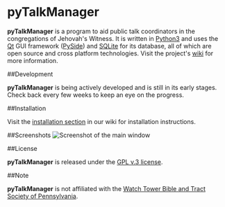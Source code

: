 # pyTalkManager

**pyTalkManager** is a program to aid public talk coordinators in the
congregations of Jehovah's Witness. It is written in
[Python3](https://www.python.org/) and uses the
[Qt](http://qt-project.org/) GUI framework
([PySide](http://qt-project.org/wiki/PySide)) and
[SQLite](https://www.sqlite.org/) for its database, all of which are
open source and cross platform technologies. Visit the project's
[wiki](https://github.com/TheoDevelopers/pyTalkManager/wiki) for more
information.

##Development

**pyTalkManager** is being actively developed and is still in its early
stages. Check back every few weeks to keep an eye on the progress.


##Installation

Visit the
[installation section](https://github.com/TheoDevelopers/pyTalkManager/wiki/installation)
in our wiki for installation instructions.


##Screenshots
![Screenshot of the main window](https://raw.githubusercontent.com/wiki/TheoDevelopers/pyTalkManager/images/sreenshots/MainWindow_2014-11-26.png)

##License

**pyTalkManager** is released under the
[GPL v.3 license](https://www.gnu.org/copyleft/gpl.html).


##Note

**pyTalkManager** is not affiliated with the
[Watch Tower Bible and Tract Society of Pennsylvania](http://www.JW.org).
